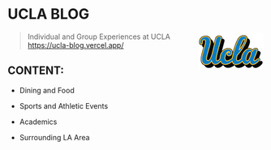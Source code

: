 # UCLA BLOG 
<img src="icon.png" align="right" width="128"/>

> Individual and Group Experiences at UCLA <br>
> https://ucla-blog.vercel.app/ <br>

## CONTENT:
- Dining and Food

- Sports and Athletic Events

- Academics

- Surrounding LA Area

